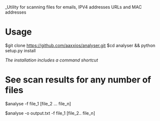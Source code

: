 _Utility for scanning files for emails, IPV4 addresses URLs and MAC addresses 


# Usage 
$git clone https://github.com/aaxxios/analyser.git
$cd analyser && python setup.py install 

*The installation includes a command shortcut*

# See scan results for any number of files 
$analyse -f file_1 [file_2 ... file_n] 


$analyse -o output.txt -f file_1 [file_2.. file_n] 
